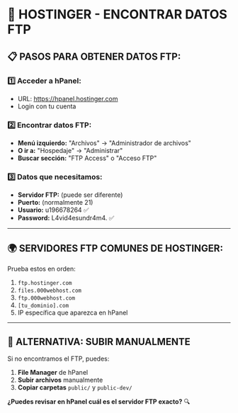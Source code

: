 # 🔧 HOSTINGER - ENCONTRAR DATOS FTP

## 📋 PASOS PARA OBTENER DATOS FTP:

### 1️⃣ **Acceder a hPanel:**
- URL: https://hpanel.hostinger.com
- Login con tu cuenta

### 2️⃣ **Encontrar datos FTP:**
- **Menú izquierdo:** "Archivos" → "Administrador de archivos"
- **O ir a:** "Hospedaje" → "Administrar"
- **Buscar sección:** "FTP Access" o "Acceso FTP"

### 3️⃣ **Datos que necesitamos:**
- **Servidor FTP:** (puede ser diferente)
- **Puerto:** (normalmente 21)
- **Usuario:** u196678264 ✅
- **Password:** L4vid4esundr4m4. ✅

---

## 🌍 **SERVIDORES FTP COMUNES DE HOSTINGER:**

Prueba estos en orden:
1. `ftp.hostinger.com`
2. `files.000webhost.com`
3. `ftp.000webhost.com`
4. `[tu_dominio].com`
5. IP específica que aparezca en hPanel

---

## 🚀 **ALTERNATIVA: SUBIR MANUALMENTE**

Si no encontramos el FTP, puedes:
1. **File Manager** de hPanel
2. **Subir archivos** manualmente
3. **Copiar carpetas** `public/` y `public-dev/`

**¿Puedes revisar en hPanel cuál es el servidor FTP exacto?** 🔍